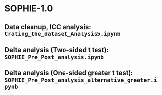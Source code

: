 # SOPHIE-1.0

## Data cleanup, ICC analysis: `Crating_the_dataset_Analysis5.ipynb`

## Delta analysis (Two-sided t test): `SOPHIE_Pre_Post_analysis.ipynb`

## Delta analysis (One-sided greater t test): `SOPHIE_Pre_Post_analysis_alternative_greater.ipynb`
